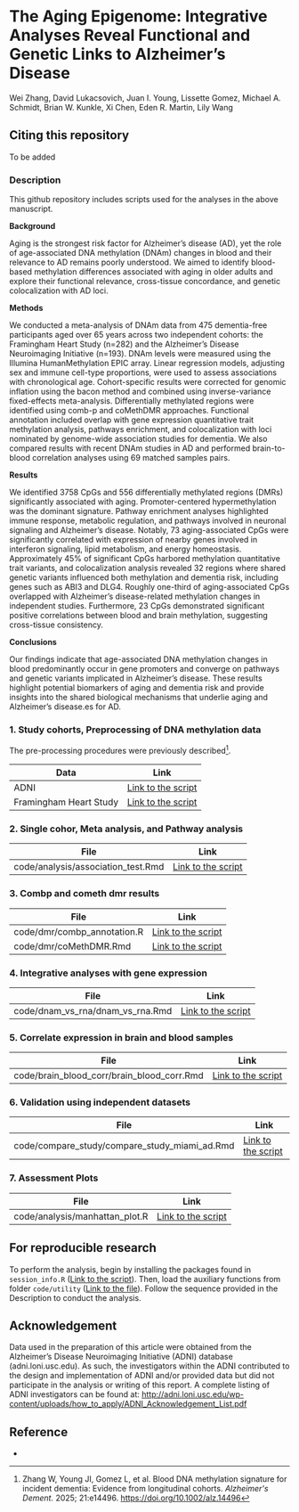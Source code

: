 # **The Aging Epigenome: Integrative Analyses Reveal Functional and Genetic Links to Alzheimer’s Disease**
Wei Zhang, David Lukacsovich, Juan I. Young, Lissette Gomez, Michael A. Schmidt, Brian W. Kunkle, Xi Chen, Eden R. Martin, Lily Wang

## Citing this repository

To be added

### Description

This github repository includes scripts used for the analyses in the above manuscript. 

**Background**  

Aging is the strongest risk factor for Alzheimer’s disease (AD), yet the role of age-associated DNA methylation (DNAm) changes in blood and their relevance to AD remains poorly understood. We aimed to identify blood-based methylation differences associated with aging in older adults and explore their functional relevance, cross-tissue concordance, and genetic colocalization with AD loci. 

**Methods**      

 We conducted a meta-analysis of DNAm data from 475 dementia-free participants aged over 65 years across two independent cohorts: the Framingham Heart Study (n=282) and the Alzheimer’s Disease Neuroimaging Initiative (n=193). DNAm levels were measured using the Illumina HumanMethylation EPIC array. Linear regression models, adjusting sex and immune cell-type proportions, were used to assess associations with chronological age. Cohort-specific results were corrected for genomic inflation using the bacon method and combined using inverse-variance fixed-effects meta-analysis. Differentially methylated regions were identified using comb-p and coMethDMR approaches. Functional annotation included overlap with gene expression quantitative trait methylation analysis, pathways enrichment, and colocalization with loci nominated by genome-wide association studies for dementia. We also compared results with recent DNAm studies in AD and performed brain-to-blood correlation analyses using 69 matched samples pairs.

**Results**        

We identified 3758 CpGs and 556 differentially methylated regions (DMRs) significantly associated with aging. Promoter-centered hypermethylation was the dominant signature. Pathway enrichment analyses highlighted immune response, metabolic regulation, and pathways involved in neuronal signaling and Alzheimer’s disease. Notably, 73 aging-associated CpGs were significantly correlated with expression of nearby genes involved in interferon signaling, lipid metabolism, and energy homeostasis. Approximately 45% of significant CpGs harbored methylation quantitative trait variants, and colocalization analysis revealed 32 regions where shared genetic variants influenced both methylation and dementia risk, including genes such as ABI3 and DLG4. Roughly one-third of aging-associated CpGs overlapped with Alzheimer’s disease-related methylation changes in independent studies. Furthermore, 23 CpGs demonstrated significant positive correlations between blood and brain methylation, suggesting cross-tissue consistency. 

**Conclusions**

Our findings indicate that age-associated DNA methylation changes in blood predominantly occur in gene promoters and converge on pathways and genetic variants implicated in Alzheimer’s disease. These results highlight potential biomarkers of aging and dementia risk and provide insights into the shared biological mechanisms that underlie aging and Alzheimer’s disease.es for AD.

### 1. Study cohorts, Preprocessing of DNA methylation data

The pre-processing procedures were previously described[^1].

| Data                   | Link                                                         |
| ---------------------- | ------------------------------------------------------------ |
| ADNI                   | [Link to the script](https://github.com/TransBioInfoLab/blood-dnam-and-incident-dementia/blob/main/code/ADNI/preprocessing) |
| Framingham Heart Study | [Link to the script](https://github.com/TransBioInfoLab/blood-dnam-and-incident-dementia/blob/main/code/Framingham/preprocessing) |

### 2. Single cohor, Meta analysis, and **Pathway analysis**

| File                 | Link |
|----------------------|-------------|
| code/analysis/association_test.Rmd | [Link to the script](https://github.com/TransBioInfoLab/AD-Aging-blood-sample-analysis/blob/main/code/analysis/association_test.Rmd) |

### 3. Combp and cometh dmr results

| File                 | Link |
|----------------------|-------------|
| code/dmr/combp_annotation.R | [Link to the script](https://github.com/TransBioInfoLab/AD-aging-blood-samples-analysis/blob/main/code/analysis/dmr/combp_annotation.R) |
| code/dmr/coMethDMR.Rmd | [Link to the script](https://github.com/TransBioInfoLab/AD-aging-blood-samples-analysis/blob/main/code/dmr/coMethDMR.Rmd) |

### 4. **Integrative analyses with gene expression**

| File                             | Link                                                         |
| -------------------------------- | ------------------------------------------------------------ |
| code/dnam_vs_rna/dnam_vs_rna.Rmd | [Link to the script](https://github.com/TransBioInfoLab/AD-aging-blood-samples-analysis/blob/main/code/dnam_vs_rna/dnam_vs_rna.Rmd) |

### 5. Correlate expression in brain and blood samples

| File                 | Link |
|----------------------|-------------|
| code/brain_blood_corr/brain_blood_corr.Rmd | [Link to the script](https://github.com/TransBioInfoLab/AD-aging-blood-samples-analysis/blob/main/code/brain_blood_corr/brain_blood_corr.Rmd) |

### 6. **Validation using independent datasets**

| File                 | Link |
|----------------------|-------------|
| code/compare_study/compare_study_miami_ad.Rmd | [Link to the script](https://github.com/TransBioInfoLab/AD-aging-blood-samples-analysis/blob/main/code/compare_study/compare_study_miami_ad.Rmd) |

### 7. Assessment Plots

| File                 | Link |
|----------------------|-------------|
| code/analysis/manhattan_plot.R | [Link to the script](https://github.com/TransBioInfoLab/AD-aging-blood-samples-analysis/blob/main/code/analysis/manhattan_plot.R) |

## For reproducible research

To perform the analysis, begin by installing the packages found in `session_info.R` ([Link to the script](https://github.com/TransBioInfoLab/AD-aging-blood-samples-analysis/blob/main/code/session_info.R)). Then, load the auxiliary functions from folder `code/utility` ([Link to the file](https://github.com/TransBioInfoLab/AD-aging-blood-samples-analysis/tree/main/code/utility)). Follow the sequence provided in the Description to conduct the analysis.

## Acknowledgement

Data used in the preparation of this article were obtained from the Alzheimer’s Disease Neuroimaging Initiative (ADNI) database (adni.loni.usc.edu). As such, the investigators within the ADNI contributed to the design and implementation of ADNI and/or provided data but did not participate in the analysis or writing of this report. A complete listing of ADNI investigators can be found at: http://adni.loni.usc.edu/wp-content/uploads/how_to_apply/ADNI_Acknowledgement_List.pdf

## Reference

- [^1]: Zhang W, Young JI, Gomez L, et al. Blood DNA methylation signature for incident dementia: Evidence from longitudinal cohorts. *Alzheimer's Dement.* 2025; 21:e14496. https://doi.org/10.1002/alz.14496

